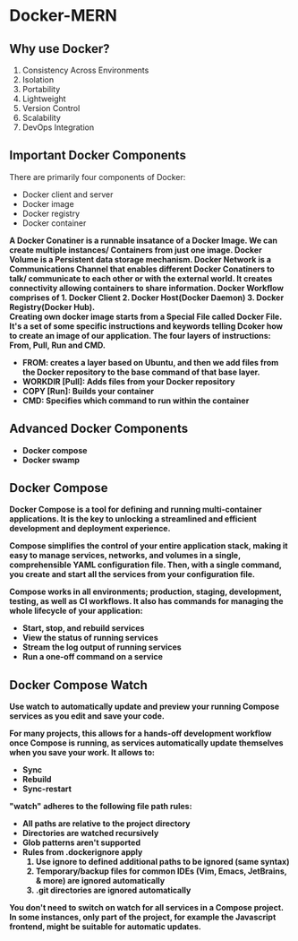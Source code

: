# Docker-MERN
<h2>Why use Docker?</h2>
<ol>
<li/>Consistency Across Environments
<li/>Isolation
<li/>Portability
<li/>Lightweight
<li/>Version Control
<li/>Scalability
<li/>DevOps Integration
</ol>

<H2>Important Docker Components</H2>
    There are primarily four components of Docker:
<ul>
    <li/>Docker client and server 
    <li/>Docker image 
    <li/>Docker registry 
    <li/>Docker container
</ul>
<p><b>A Docker Conatiner is a runnable insatance of a Docker Image.<b> We can create multiple instances/ Containers from just one image.
<b>Docker Volume is a Persistent data storage mechanism.</b>
<b>Docker Network is a Communications Channel that enables different Docker Conatiners to talk/ communicate to each other or with the external world. It creates connectivity allowing containers to share information.</b>
<b>Docker Workflow</b> comprises of 1. Docker Client 2. Docker Host(Docker Daemon) 3. Docker Registry(Docker Hub).
<br/>
Creating own docker image starts from a Special File called <b>Docker File</b>. It's a set of some specific instructions and keywords telling Dcoker how to create an image of our application. The four layers of instructions: From, Pull, Run and CMD.
<ul>
<li/>FROM: creates a layer based on Ubuntu, and then we add files from the Docker repository to the base command of that base layer.
<li/>WORKDIR [Pull]: Adds files from your Docker repository
<li/>COPY [Run]: Builds your container
<li/>CMD: Specifies which command to run within the container
</ul>
</p>

<H2>Advanced Docker Components</H2>
<ul>
<li/> Docker compose 
<li/> Docker swamp </ul>
<p>
<h2>Docker Compose</h2>
Docker Compose is a tool for defining and running multi-container applications. It is the key to unlocking a streamlined and efficient development and deployment experience.

Compose simplifies the control of your entire application stack, making it easy to manage services, networks, and volumes in a single, comprehensible YAML configuration file. Then, with a single command, you create and start all the services from your configuration file.

Compose works in all environments; production, staging, development, testing, as well as CI workflows. It also has commands for managing the whole lifecycle of your application:</p>
<ul>
<li/>    Start, stop, and rebuild services
<li/>    View the status of running services
<li/>    Stream the log output of running services
<li/>    Run a one-off command on a service
</ul>
<h2>Docker Compose Watch</h2>
<p>Use watch to automatically update and preview your running Compose services as you edit and save your code.

For many projects, this allows for a hands-off development workflow once Compose is running, as services automatically update themselves when you save your work.
It allows to:
<ul>
<li/>    Sync
<li/>    Rebuild
<li/>    Sync-restart
</ul>

"watch" adheres to the following file path rules:
<ul>
<li/>    All paths are relative to the project directory
<li/>    Directories are watched recursively
<li/>    Glob patterns aren't supported
<li/>    Rules from .dockerignore apply
<ol>
<li/>    Use ignore to defined additional paths to be ignored (same syntax)
<li/>    Temporary/backup files for common IDEs (Vim, Emacs, JetBrains, & more) are ignored automatically
<li/>    .git directories are ignored automatically</ol>
</ul>
You don't need to switch on watch for all services in a Compose project. In some instances, only part of the project, for example the Javascript frontend, might be suitable for automatic updates.</p>